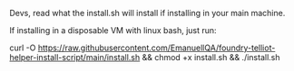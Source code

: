 Devs, read what the install.sh will install if installing in your main machine.

If installing in a disposable VM with linux bash, just run:

curl -O https://raw.githubusercontent.com/EmanuellQA/foundry-telliot-helper-install-script/main/install.sh && chmod +x install.sh && ./install.sh
